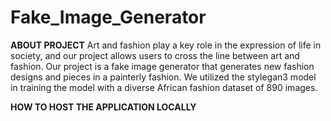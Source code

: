 # Fake_Image_Generator
**ABOUT PROJECT**
Art and fashion play a key role in the expression of life in society, and our project allows users to cross the line between art and fashion. Our project is a fake image generator that generates new fashion designs and pieces in a painterly fashion. We utilized the stylegan3 model in training the model with a diverse African fashion dataset of 890 images. 

**HOW TO HOST THE APPLICATION LOCALLY**
